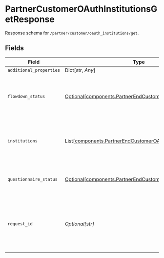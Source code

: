 # PartnerCustomerOAuthInstitutionsGetResponse

Response schema for `/partner/customer/oauth_institutions/get`.


## Fields

| Field                                                                                                                                       | Type                                                                                                                                        | Required                                                                                                                                    | Description                                                                                                                                 |
| ------------------------------------------------------------------------------------------------------------------------------------------- | ------------------------------------------------------------------------------------------------------------------------------------------- | ------------------------------------------------------------------------------------------------------------------------------------------- | ------------------------------------------------------------------------------------------------------------------------------------------- |
| `additional_properties`                                                                                                                     | Dict[str, *Any*]                                                                                                                            | :heavy_minus_sign:                                                                                                                          | N/A                                                                                                                                         |
| `flowdown_status`                                                                                                                           | [Optional[components.PartnerEndCustomerFlowdownStatus]](../../models/shared/partnerendcustomerflowdownstatus.md)                            | :heavy_minus_sign:                                                                                                                          | The status of the addendum to the Plaid MSA ("flowdown") for the end customer.                                                              |
| `institutions`                                                                                                                              | List[[components.PartnerEndCustomerOAuthInstitution](../../models/shared/partnerendcustomeroauthinstitution.md)]                            | :heavy_minus_sign:                                                                                                                          | The OAuth institutions with which the end customer's application is being registered.                                                       |
| `questionnaire_status`                                                                                                                      | [Optional[components.PartnerEndCustomerQuestionnaireStatus]](../../models/shared/partnerendcustomerquestionnairestatus.md)                  | :heavy_minus_sign:                                                                                                                          | The status of the end customer's security questionnaire.                                                                                    |
| `request_id`                                                                                                                                | *Optional[str]*                                                                                                                             | :heavy_minus_sign:                                                                                                                          | A unique identifier for the request, which can be used for troubleshooting. This identifier, like all Plaid identifiers, is case sensitive. |